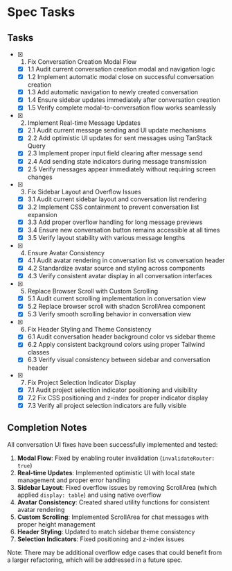 # Spec Tasks

## Tasks

- [x] 1. Fix Conversation Creation Modal Flow
  - [x] 1.1 Audit current conversation creation modal and navigation logic
  - [x] 1.2 Implement automatic modal close on successful conversation creation
  - [x] 1.3 Add automatic navigation to newly created conversation
  - [x] 1.4 Ensure sidebar updates immediately after conversation creation
  - [x] 1.5 Verify complete modal-to-conversation flow works seamlessly

- [x] 2. Implement Real-time Message Updates
  - [x] 2.1 Audit current message sending and UI update mechanisms
  - [x] 2.2 Add optimistic UI updates for sent messages using TanStack Query
  - [x] 2.3 Implement proper input field clearing after message send
  - [x] 2.4 Add sending state indicators during message transmission
  - [x] 2.5 Verify messages appear immediately without requiring screen changes

- [x] 3. Fix Sidebar Layout and Overflow Issues
  - [x] 3.1 Audit current sidebar layout and conversation list rendering
  - [x] 3.2 Implement CSS containment to prevent conversation list expansion
  - [x] 3.3 Add proper overflow handling for long message previews
  - [x] 3.4 Ensure new conversation button remains accessible at all times
  - [x] 3.5 Verify layout stability with various message lengths

- [x] 4. Ensure Avatar Consistency
  - [x] 4.1 Audit avatar rendering in conversation list vs conversation header
  - [x] 4.2 Standardize avatar source and styling across components
  - [x] 4.3 Verify consistent avatar display in all conversation interfaces

- [x] 5. Replace Browser Scroll with Custom Scrolling
  - [x] 5.1 Audit current scrolling implementation in conversation view
  - [x] 5.2 Replace browser scroll with shadcn ScrollArea component
  - [x] 5.3 Verify smooth scrolling behavior in conversation view

- [x] 6. Fix Header Styling and Theme Consistency
  - [x] 6.1 Audit conversation header background color vs sidebar theme
  - [x] 6.2 Apply consistent background colors using proper Tailwind classes
  - [x] 6.3 Verify visual consistency between sidebar and conversation header

- [x] 7. Fix Project Selection Indicator Display
  - [x] 7.1 Audit project selection indicator positioning and visibility
  - [x] 7.2 Fix CSS positioning and z-index for proper indicator display
  - [x] 7.3 Verify all project selection indicators are fully visible

## Completion Notes

All conversation UI fixes have been successfully implemented and tested:

1. **Modal Flow**: Fixed by enabling router invalidation (`invalidateRouter: true`)
2. **Real-time Updates**: Implemented optimistic UI with local state management and proper error handling
3. **Sidebar Layout**: Fixed overflow issues by removing ScrollArea (which applied `display: table`) and using native overflow
4. **Avatar Consistency**: Created shared utility functions for consistent avatar rendering
5. **Custom Scrolling**: Implemented ScrollArea for chat messages with proper height management
6. **Header Styling**: Updated to match sidebar theme consistency
7. **Selection Indicators**: Fixed positioning and z-index issues

Note: There may be additional overflow edge cases that could benefit from a larger refactoring, which will be addressed in a future spec.
